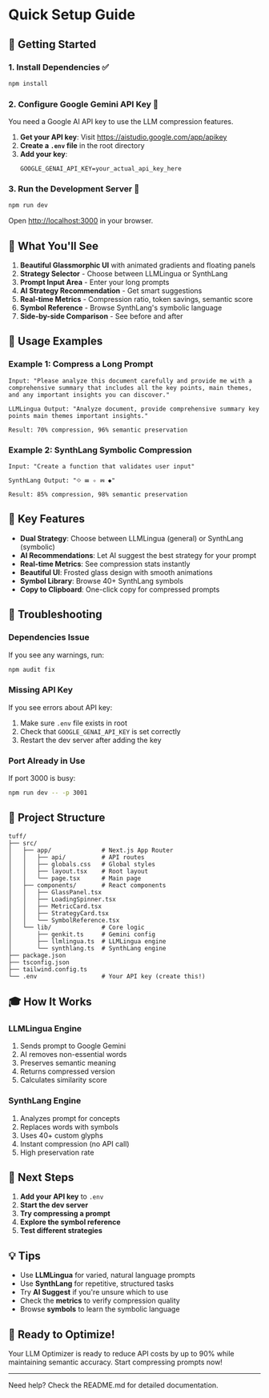 # Quick Setup Guide

## 🚀 Getting Started

### 1. Install Dependencies ✅
```bash
npm install
```

### 2. Configure Google Gemini API Key 🔑

You need a Google AI API key to use the LLM compression features.

1. **Get your API key**: Visit https://aistudio.google.com/app/apikey
2. **Create a `.env` file** in the root directory
3. **Add your key**:
   ```
   GOOGLE_GENAI_API_KEY=your_actual_api_key_here
   ```

### 3. Run the Development Server 🏃

```bash
npm run dev
```

Open [http://localhost:3000](http://localhost:3000) in your browser.

## 📱 What You'll See

1. **Beautiful Glassmorphic UI** with animated gradients and floating panels
2. **Strategy Selector** - Choose between LLMLingua or SynthLang
3. **Prompt Input Area** - Enter your long prompts
4. **AI Strategy Recommendation** - Get smart suggestions
5. **Real-time Metrics** - Compression ratio, token savings, semantic score
6. **Symbol Reference** - Browse SynthLang's symbolic language
7. **Side-by-side Comparison** - See before and after

## 🎯 Usage Examples

### Example 1: Compress a Long Prompt
```
Input: "Please analyze this document carefully and provide me with a comprehensive summary that includes all the key points, main themes, and any important insights you can discover."

LLMLingua Output: "Analyze document, provide comprehensive summary key points main themes important insights."

Result: 70% compression, 96% semantic preservation
```

### Example 2: SynthLang Symbolic Compression
```
Input: "Create a function that validates user input"

SynthLang Output: "⟐ ☰ ✧ ☴ ◆"

Result: 85% compression, 98% semantic preservation
```

## 🎨 Key Features

- **Dual Strategy**: Choose between LLMLingua (general) or SynthLang (symbolic)
- **AI Recommendations**: Let AI suggest the best strategy for your prompt
- **Real-time Metrics**: See compression stats instantly
- **Beautiful UI**: Frosted glass design with smooth animations
- **Symbol Library**: Browse 40+ SynthLang symbols
- **Copy to Clipboard**: One-click copy for compressed prompts

## 🔧 Troubleshooting

### Dependencies Issue
If you see any warnings, run:
```bash
npm audit fix
```

### Missing API Key
If you see errors about API key:
1. Make sure `.env` file exists in root
2. Check that `GOOGLE_GENAI_API_KEY` is set correctly
3. Restart the dev server after adding the key

### Port Already in Use
If port 3000 is busy:
```bash
npm run dev -- -p 3001
```

## 📁 Project Structure

```
tuff/
├── src/
│   ├── app/              # Next.js App Router
│   │   ├── api/          # API routes
│   │   ├── globals.css   # Global styles
│   │   ├── layout.tsx    # Root layout
│   │   └── page.tsx      # Main page
│   ├── components/       # React components
│   │   ├── GlassPanel.tsx
│   │   ├── LoadingSpinner.tsx
│   │   ├── MetricCard.tsx
│   │   ├── StrategyCard.tsx
│   │   └── SymbolReference.tsx
│   └── lib/              # Core logic
│       ├── genkit.ts     # Gemini config
│       ├── llmlingua.ts  # LLMLingua engine
│       └── synthlang.ts  # SynthLang engine
├── package.json
├── tsconfig.json
├── tailwind.config.ts
└── .env                  # Your API key (create this!)
```

## 🎓 How It Works

### LLMLingua Engine
1. Sends prompt to Google Gemini
2. AI removes non-essential words
3. Preserves semantic meaning
4. Returns compressed version
5. Calculates similarity score

### SynthLang Engine
1. Analyzes prompt for concepts
2. Replaces words with symbols
3. Uses 40+ custom glyphs
4. Instant compression (no API call)
5. High preservation rate

## 🌟 Next Steps

1. **Add your API key** to `.env`
2. **Start the dev server**
3. **Try compressing a prompt**
4. **Explore the symbol reference**
5. **Test different strategies**

## 💡 Tips

- Use **LLMLingua** for varied, natural language prompts
- Use **SynthLang** for repetitive, structured tasks
- Try **AI Suggest** if you're unsure which to use
- Check the **metrics** to verify compression quality
- Browse **symbols** to learn the symbolic language

## 🚀 Ready to Optimize!

Your LLM Optimizer is ready to reduce API costs by up to 90% while maintaining semantic accuracy. Start compressing prompts now!

---

Need help? Check the README.md for detailed documentation.
